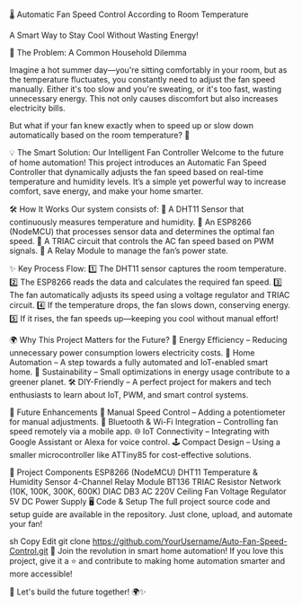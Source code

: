 🌡️ Automatic Fan Speed Control According to Room Temperature

A Smart Way to Stay Cool Without Wasting Energy!

🚀 The Problem: A Common Household Dilemma

Imagine a hot summer day—you're sitting comfortably in your room, but as the temperature fluctuates, you constantly need to adjust the fan speed manually. Either it's too slow and you're sweating, or it's too fast, wasting unnecessary energy. This not only causes discomfort but also increases electricity bills.


But what if your fan knew exactly when to speed up or slow down automatically based on the room temperature? 🤔

💡 The Smart Solution: Our Intelligent Fan Controller
Welcome to the future of home automation! This project introduces an Automatic Fan Speed Controller that dynamically adjusts the fan speed based on real-time temperature and humidity levels. It’s a simple yet powerful way to increase comfort, save energy, and make your home smarter.

🛠️ How It Works
Our system consists of:
🔹 A DHT11 Sensor that continuously measures temperature and humidity.
🔹 An ESP8266 (NodeMCU) that processes sensor data and determines the optimal fan speed.
🔹 A TRIAC circuit that controls the AC fan speed based on PWM signals.
🔹 A Relay Module to manage the fan’s power state.

✨ Key Process Flow:
1️⃣ The DHT11 sensor captures the room temperature.
2️⃣ The ESP8266 reads the data and calculates the required fan speed.
3️⃣ The fan automatically adjusts its speed using a voltage regulator and TRIAC circuit.
4️⃣ If the temperature drops, the fan slows down, conserving energy.
5️⃣ If it rises, the fan speeds up—keeping you cool without manual effort!

🌍 Why This Project Matters for the Future?
💚 Energy Efficiency – Reducing unnecessary power consumption lowers electricity costs.
🏡 Home Automation – A step towards a fully automated and IoT-enabled smart home.
🌱 Sustainability – Small optimizations in energy usage contribute to a greener planet.
🛠️ DIY-Friendly – A perfect project for makers and tech enthusiasts to learn about IoT, PWM, and smart control systems.

🔮 Future Enhancements
🚀 Manual Speed Control – Adding a potentiometer for manual adjustments.
📶 Bluetooth & Wi-Fi Integration – Controlling fan speed remotely via a mobile app.
🌐 IoT Connectivity – Integrating with Google Assistant or Alexa for voice control.
🕹️ Compact Design – Using a smaller microcontroller like ATTiny85 for cost-effective solutions.

📜 Project Components
ESP8266 (NodeMCU)
DHT11 Temperature & Humidity Sensor
4-Channel Relay Module
BT136 TRIAC
Resistor Network (10K, 100K, 300K, 600K)
DIAC DB3
AC 220V Ceiling Fan
Voltage Regulator
5V DC Power Supply
🖥️ Code & Setup
The full project source code and setup guide are available in the repository. Just clone, upload, and automate your fan!

sh
Copy
Edit
git clone https://github.com/YourUsername/Auto-Fan-Speed-Control.git
🚀 Join the revolution in smart home automation! If you love this project, give it a ⭐️ and contribute to making home automation smarter and more accessible!

🔗 Let's build the future together! 🌍✨
